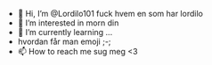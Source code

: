 - 👋 Hi, I’m @Lordilo101 fuck hvem en som har lordilo
- 👀 I’m interested in morn din
- 🌱 I’m currently learning ...
- hvordan får man emoji ;-;
- 📫 How to reach me sug meg <3

<!---
Lordilo101/Lordilo101 is a ✨ special ✨ repository because its `README.md` (this file) appears on your GitHub profile.
You can click the Preview link to take a look at your changes.
--->
